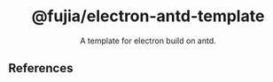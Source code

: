 <div align="center">
  <a href="" target="_blank">
    <!-- <img alt="hammer logo" width="200" src="https://static-images-1305792369.cos.ap-shanghai.myqcloud.com/hammer.svg"/> -->
  </a>
</div>

<div align="center">
  <h1>@fujia/electron-antd-template</h1>
</div>

<div align="center">

A template for electron build on antd.

</div>

## References

